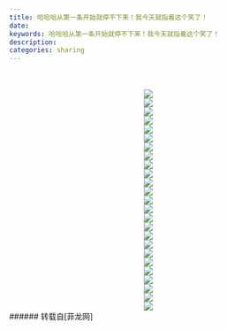 ```yaml
---
title: 哈哈哈从第一条开始就停不下来！我今天就指着这个笑了！
date: 
keywords: 哈哈哈从第一条开始就停不下来！我今天就指着这个笑了！
description: 
categories: sharing
---
```

<td class="t_f" id="postmessage_972037">

<br/>
<br/>
<div align="center">

<img aid="673060" data-cf-modified-5e1aa290f122a2d66e06cd62-="" file="data/attachment/forum/201711/10/150505sd0rqqbl2ijz4sb2.jpg.thumb.jpg" id="aimg_673060" inpost="1" onclick="" onmouseover="" src="http://www.flw.ph/data/attachment/forum/201711/10/150505sd0rqqbl2ijz4sb2.jpg" style="cursor:pointer" zoomfile="data/attachment/forum/201711/10/150505sd0rqqbl2ijz4sb2.jpg"/>


<br/>

<img aid="673061" data-cf-modified-5e1aa290f122a2d66e06cd62-="" file="data/attachment/forum/201711/10/150506astn9e7txp7sdxnq.jpg.thumb.jpg" id="aimg_673061" inpost="1" onclick="" onmouseover="" src="http://www.flw.ph/data/attachment/forum/201711/10/150506astn9e7txp7sdxnq.jpg" style="cursor:pointer" zoomfile="data/attachment/forum/201711/10/150506astn9e7txp7sdxnq.jpg"/>


<br/>

<img aid="673062" data-cf-modified-5e1aa290f122a2d66e06cd62-="" file="data/attachment/forum/201711/10/150507gmmmhcin2yc2e952.jpg.thumb.jpg" id="aimg_673062" inpost="1" onclick="" onmouseover="" src="http://www.flw.ph/data/attachment/forum/201711/10/150507gmmmhcin2yc2e952.jpg" style="cursor:pointer" zoomfile="data/attachment/forum/201711/10/150507gmmmhcin2yc2e952.jpg"/>


<br/>

<img aid="673064" data-cf-modified-5e1aa290f122a2d66e06cd62-="" file="data/attachment/forum/201711/10/150709ckwfk2zg9t6k9v7l.jpg.thumb.jpg" id="aimg_673064" inpost="1" onclick="" onmouseover="" src="http://www.flw.ph/data/attachment/forum/201711/10/150709ckwfk2zg9t6k9v7l.jpg" style="cursor:pointer" zoomfile="data/attachment/forum/201711/10/150709ckwfk2zg9t6k9v7l.jpg"/>


<br/>

<img aid="673065" data-cf-modified-5e1aa290f122a2d66e06cd62-="" file="data/attachment/forum/201711/10/150711ulb40tlt5pfycoqe.jpg.thumb.jpg" id="aimg_673065" inpost="1" onclick="" onmouseover="" src="http://www.flw.ph/data/attachment/forum/201711/10/150711ulb40tlt5pfycoqe.jpg" style="cursor:pointer" zoomfile="data/attachment/forum/201711/10/150711ulb40tlt5pfycoqe.jpg"/>


<br/>

<img aid="673066" data-cf-modified-5e1aa290f122a2d66e06cd62-="" file="data/attachment/forum/201711/10/150712kwmmgzgxsrvvsrrh.jpg.thumb.jpg" id="aimg_673066" inpost="1" onclick="" onmouseover="" src="http://www.flw.ph/data/attachment/forum/201711/10/150712kwmmgzgxsrvvsrrh.jpg" style="cursor:pointer" zoomfile="data/attachment/forum/201711/10/150712kwmmgzgxsrvvsrrh.jpg"/>


<br/>

<img aid="673075" data-cf-modified-5e1aa290f122a2d66e06cd62-="" file="data/attachment/forum/201711/10/151247sk682wbetska3wal.jpg.thumb.jpg" id="aimg_673075" inpost="1" onclick="" onmouseover="" src="http://www.flw.ph/data/attachment/forum/201711/10/151247sk682wbetska3wal.jpg" style="cursor:pointer" zoomfile="data/attachment/forum/201711/10/151247sk682wbetska3wal.jpg"/>


<br/>

<img aid="673076" data-cf-modified-5e1aa290f122a2d66e06cd62-="" file="data/attachment/forum/201711/10/151248t1oiniy4i7yiyi2d.jpg.thumb.jpg" id="aimg_673076" inpost="1" onclick="" onmouseover="" src="http://www.flw.ph/data/attachment/forum/201711/10/151248t1oiniy4i7yiyi2d.jpg" style="cursor:pointer" zoomfile="data/attachment/forum/201711/10/151248t1oiniy4i7yiyi2d.jpg"/>


<br/>

<img aid="673077" data-cf-modified-5e1aa290f122a2d66e06cd62-="" file="data/attachment/forum/201711/10/151249ohhzz3koljztfa0k.jpg.thumb.jpg" id="aimg_673077" inpost="1" onclick="" onmouseover="" src="http://www.flw.ph/data/attachment/forum/201711/10/151249ohhzz3koljztfa0k.jpg" style="cursor:pointer" zoomfile="data/attachment/forum/201711/10/151249ohhzz3koljztfa0k.jpg"/>


<br/>

<img aid="673078" data-cf-modified-5e1aa290f122a2d66e06cd62-="" file="data/attachment/forum/201711/10/151251egqjnaq66gdj8xxz.jpg.thumb.jpg" id="aimg_673078" inpost="1" onclick="" onmouseover="" src="http://www.flw.ph/data/attachment/forum/201711/10/151251egqjnaq66gdj8xxz.jpg" style="cursor:pointer" zoomfile="data/attachment/forum/201711/10/151251egqjnaq66gdj8xxz.jpg"/>


<br/>

<img aid="673079" data-cf-modified-5e1aa290f122a2d66e06cd62-="" file="data/attachment/forum/201711/10/151252jrz1g88qrrr28pqh.jpg.thumb.jpg" id="aimg_673079" inpost="1" onclick="" onmouseover="" src="http://www.flw.ph/data/attachment/forum/201711/10/151252jrz1g88qrrr28pqh.jpg" style="cursor:pointer" zoomfile="data/attachment/forum/201711/10/151252jrz1g88qrrr28pqh.jpg"/>


<br/>

<img aid="673080" data-cf-modified-5e1aa290f122a2d66e06cd62-="" file="data/attachment/forum/201711/10/151253bmggheujz29gjg3j.jpg.thumb.jpg" id="aimg_673080" inpost="1" onclick="" onmouseover="" src="http://www.flw.ph/data/attachment/forum/201711/10/151253bmggheujz29gjg3j.jpg" style="cursor:pointer" zoomfile="data/attachment/forum/201711/10/151253bmggheujz29gjg3j.jpg"/>


<br/>

<img aid="673081" data-cf-modified-5e1aa290f122a2d66e06cd62-="" file="data/attachment/forum/201711/10/151254cx77fjfx14e4ccvc.jpg.thumb.jpg" id="aimg_673081" inpost="1" onclick="" onmouseover="" src="http://www.flw.ph/data/attachment/forum/201711/10/151254cx77fjfx14e4ccvc.jpg" style="cursor:pointer" zoomfile="data/attachment/forum/201711/10/151254cx77fjfx14e4ccvc.jpg"/>


<br/>

<img aid="673082" data-cf-modified-5e1aa290f122a2d66e06cd62-="" file="data/attachment/forum/201711/10/151255zv10c0vfsec2v100.jpg.thumb.jpg" id="aimg_673082" inpost="1" onclick="" onmouseover="" src="http://www.flw.ph/data/attachment/forum/201711/10/151255zv10c0vfsec2v100.jpg" style="cursor:pointer" zoomfile="data/attachment/forum/201711/10/151255zv10c0vfsec2v100.jpg"/>


<br/>

<img aid="673083" data-cf-modified-5e1aa290f122a2d66e06cd62-="" file="data/attachment/forum/201711/10/151256r0vdzk4c23kkyfyy.jpg.thumb.jpg" id="aimg_673083" inpost="1" onclick="" onmouseover="" src="http://www.flw.ph/data/attachment/forum/201711/10/151256r0vdzk4c23kkyfyy.jpg" style="cursor:pointer" zoomfile="data/attachment/forum/201711/10/151256r0vdzk4c23kkyfyy.jpg"/>


<br/>

<img aid="673084" data-cf-modified-5e1aa290f122a2d66e06cd62-="" file="data/attachment/forum/201711/10/151257aywnwa116yfkdbd3.jpg.thumb.jpg" id="aimg_673084" inpost="1" onclick="" onmouseover="" src="http://www.flw.ph/data/attachment/forum/201711/10/151257aywnwa116yfkdbd3.jpg" style="cursor:pointer" zoomfile="data/attachment/forum/201711/10/151257aywnwa116yfkdbd3.jpg"/>


<br/>

<img aid="673085" data-cf-modified-5e1aa290f122a2d66e06cd62-="" file="data/attachment/forum/201711/10/151258ckmjm1s7kppnkb7z.jpg.thumb.jpg" id="aimg_673085" inpost="1" onclick="" onmouseover="" src="http://www.flw.ph/data/attachment/forum/201711/10/151258ckmjm1s7kppnkb7z.jpg" style="cursor:pointer" zoomfile="data/attachment/forum/201711/10/151258ckmjm1s7kppnkb7z.jpg"/>


<br/>

<img aid="673086" data-cf-modified-5e1aa290f122a2d66e06cd62-="" file="data/attachment/forum/201711/10/151259taoppssj94r9l6zo.jpg.thumb.jpg" id="aimg_673086" inpost="1" onclick="" onmouseover="" src="http://www.flw.ph/data/attachment/forum/201711/10/151259taoppssj94r9l6zo.jpg" style="cursor:pointer" zoomfile="data/attachment/forum/201711/10/151259taoppssj94r9l6zo.jpg"/>


<br/>

<img aid="673087" data-cf-modified-5e1aa290f122a2d66e06cd62-="" file="data/attachment/forum/201711/10/151301we90i5uiyeouyu5n.jpg.thumb.jpg" id="aimg_673087" inpost="1" onclick="" onmouseover="" src="http://www.flw.ph/data/attachment/forum/201711/10/151301we90i5uiyeouyu5n.jpg" style="cursor:pointer" zoomfile="data/attachment/forum/201711/10/151301we90i5uiyeouyu5n.jpg"/>


<br/>

<img aid="673088" data-cf-modified-5e1aa290f122a2d66e06cd62-="" file="data/attachment/forum/201711/10/151302kc496mki0616g440.jpg.thumb.jpg" id="aimg_673088" inpost="1" onclick="" onmouseover="" src="http://www.flw.ph/data/attachment/forum/201711/10/151302kc496mki0616g440.jpg" style="cursor:pointer" zoomfile="data/attachment/forum/201711/10/151302kc496mki0616g440.jpg"/>


<br/>

<img aid="673089" data-cf-modified-5e1aa290f122a2d66e06cd62-="" file="data/attachment/forum/201711/10/151303pbedjvdb8znjzj7o.jpg.thumb.jpg" id="aimg_673089" inpost="1" onclick="" onmouseover="" src="http://www.flw.ph/data/attachment/forum/201711/10/151303pbedjvdb8znjzj7o.jpg" style="cursor:pointer" zoomfile="data/attachment/forum/201711/10/151303pbedjvdb8znjzj7o.jpg"/>


<br/>

<img aid="673090" data-cf-modified-5e1aa290f122a2d66e06cd62-="" file="data/attachment/forum/201711/10/151304l6zs1u97czucgnm6.jpg.thumb.jpg" id="aimg_673090" inpost="1" onclick="" onmouseover="" src="http://www.flw.ph/data/attachment/forum/201711/10/151304l6zs1u97czucgnm6.jpg" style="cursor:pointer" zoomfile="data/attachment/forum/201711/10/151304l6zs1u97czucgnm6.jpg"/>


<br/>

<img aid="673091" data-cf-modified-5e1aa290f122a2d66e06cd62-="" file="data/attachment/forum/201711/10/151305ecnne6nrjju9vvq1.jpg.thumb.jpg" id="aimg_673091" inpost="1" onclick="" onmouseover="" src="http://www.flw.ph/data/attachment/forum/201711/10/151305ecnne6nrjju9vvq1.jpg" style="cursor:pointer" zoomfile="data/attachment/forum/201711/10/151305ecnne6nrjju9vvq1.jpg"/>


<br/>

<img aid="673092" data-cf-modified-5e1aa290f122a2d66e06cd62-="" file="data/attachment/forum/201711/10/151306lhix8hxoleuz4qh9.jpg.thumb.jpg" id="aimg_673092" inpost="1" onclick="" onmouseover="" src="http://www.flw.ph/data/attachment/forum/201711/10/151306lhix8hxoleuz4qh9.jpg" style="cursor:pointer" zoomfile="data/attachment/forum/201711/10/151306lhix8hxoleuz4qh9.jpg"/>


<br/>

<img aid="673093" data-cf-modified-5e1aa290f122a2d66e06cd62-="" file="data/attachment/forum/201711/10/151307ke9k6p09d6bp10x9.jpg.thumb.jpg" id="aimg_673093" inpost="1" onclick="" onmouseover="" src="http://www.flw.ph/data/attachment/forum/201711/10/151307ke9k6p09d6bp10x9.jpg" style="cursor:pointer" zoomfile="data/attachment/forum/201711/10/151307ke9k6p09d6bp10x9.jpg"/>


</div></td>
###### 转载自[菲龙网]